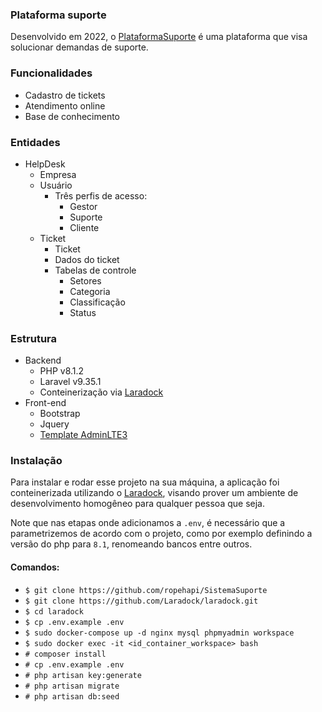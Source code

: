 ### Plataforma suporte

Desenvolvido em 2022, o [PlataformaSuporte]("https://github.com/ropehapi/PlataformaSuporte") é uma plataforma que visa solucionar demandas de suporte.

### Funcionalidades
- Cadastro de tickets
- Atendimento online
- Base de conhecimento

### Entidades
- HelpDesk
  - Empresa
  - Usuário
    - Três perfis de acesso:
      - Gestor
      - Suporte
      - Cliente
  - Ticket
    - Ticket 
    - Dados do ticket
    - Tabelas de controle
      - Setores
      - Categoria
      - Classificação
      - Status

### Estrutura
- Backend
    - PHP v8.1.2
    - Laravel v9.35.1
    - Conteinerização via [Laradock](https://laradock.io)
- Front-end
    - Bootstrap
    - Jquery
    - [Template AdminLTE3](https://github.com/jeroennoten/Laravel-AdminLTE)

### Instalação
Para instalar e rodar esse projeto na sua máquina, a aplicação foi conteinerizada utilizando o [Laradock](https://laradock.io), visando prover um ambiente de desenvolvimento homogêneo para qualquer pessoa que seja.

Note que nas etapas onde adicionamos a `.env`, é necessário que a parametrizemos de acordo com o projeto, como por exemplo definindo a versão do php para `8.1`, renomeando bancos entre outros.

#### Comandos:
- `$ git clone https://github.com/ropehapi/SistemaSuporte`
- `$ git clone https://github.com/Laradock/laradock.git`
- `$ cd laradock`
- `$ cp .env.example .env`
- `$ sudo docker-compose up -d nginx mysql phpmyadmin workspace `
- `$ sudo docker exec -it <id_container_workspace> bash`
- `# composer install`
- `# cp .env.example .env`
- `# php artisan key:generate`
- `# php artisan migrate`
- `# php artisan db:seed`
